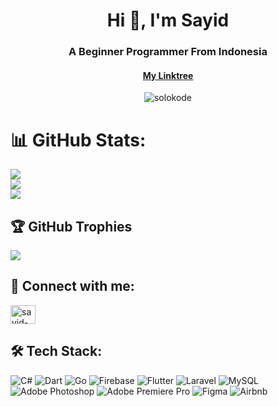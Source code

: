 <h1 align="center">Hi 👋, I'm Sayid</h1>
<h3 align="center">A Beginner Programmer From Indonesia</h3>
<h4 align="center"><a href="https://solokode.github.io/">My Linktree</a></h3>
<p align="center"> <img src="https://komarev.com/ghpvc/?username=solokode&label=Profile%20views&color=0e75b6&style=flat" alt="solokode" /> </p>

# 📊 GitHub Stats:
![](https://github-readme-stats.vercel.app/api?username=solokode&theme=apprentice&hide_border=false&include_all_commits=true&count_private=true)<br/>
![](https://github-readme-streak-stats.herokuapp.com/?user=solokode&theme=apprentice&hide_border=false)<br/>
![](https://github-readme-stats.vercel.app/api/top-langs/?username=solokode&theme=apprentice&hide_border=false&include_all_commits=true&count_private=true&layout=compact)

## 🏆 GitHub Trophies
![](https://github-profile-trophy.vercel.app/?username=solokode&theme=apprentice&no-frame=false&no-bg=true&margin-w=4)

## 🔗 Connect with me:
<p align="left"><a href="https://linkedin.com/in/sayid-achmad" target="blank"><img align="center" src="https://raw.githubusercontent.com/rahuldkjain/github-profile-readme-generator/master/src/images/icons/Social/linked-in-alt.svg" alt="sayid-achmad" height="30" width="40" /></a></p>

## 🛠️ Tech Stack:
![C#](https://img.shields.io/badge/c%23-%23239120.svg?style=for-the-badge&logo=csharp&logoColor=white) ![Dart](https://img.shields.io/badge/dart-%230175C2.svg?style=for-the-badge&logo=dart&logoColor=white) ![Go](https://img.shields.io/badge/go-%2300ADD8.svg?style=for-the-badge&logo=go&logoColor=white) ![Firebase](https://img.shields.io/badge/firebase-%23039BE5.svg?style=for-the-badge&logo=firebase) ![Flutter](https://img.shields.io/badge/Flutter-%2302569B.svg?style=for-the-badge&logo=Flutter&logoColor=white) ![Laravel](https://img.shields.io/badge/laravel-%23FF2D20.svg?style=for-the-badge&logo=laravel&logoColor=white) ![MySQL](https://img.shields.io/badge/mysql-4479A1.svg?style=for-the-badge&logo=mysql&logoColor=white) ![Adobe Photoshop](https://img.shields.io/badge/adobe%20photoshop-%2331A8FF.svg?style=for-the-badge&logo=adobe%20photoshop&logoColor=white) ![Adobe Premiere Pro](https://img.shields.io/badge/Adobe%20Premiere%20Pro-9999FF.svg?style=for-the-badge&logo=Adobe%20Premiere%20Pro&logoColor=white) ![Figma](https://img.shields.io/badge/figma-%23F24E1E.svg?style=for-the-badge&logo=figma&logoColor=white) ![Airbnb](https://img.shields.io/badge/Airbnb-%23ff5a5f.svg?style=for-the-badge&logo=Airbnb&logoColor=white)
